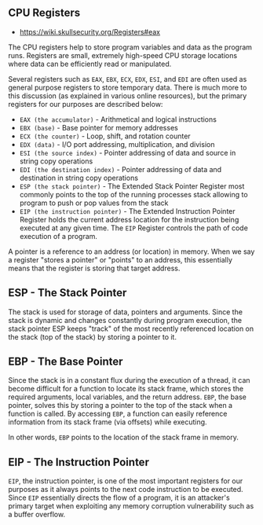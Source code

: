 ## CPU Registers

- https://wiki.skullsecurity.org/Registers#eax

The CPU registers help to store program variables and data as the program runs.
Registers are small, extremely high-speed CPU storage locations where data can be efficiently read or manipulated.

Several registers such as `EAX`, `EBX`, `ECX`, `EDX`, `ESI`, and `EDI` are often used as general purpose registers to store temporary data. There is much more to this discussion (as explained in various online resources), but the primary registers for our purposes are described below:

- `EAX (the accumulator)` - Arithmetical and logical instructions
- `EBX (base)` - Base pointer for memory addresses
- `ECX (the counter)` - Loop, shift, and rotation counter
- `EDX (data)` - I/O port addressing, multiplication, and division
- `ESI (the source index)` - Pointer addressing of data and source in string copy operations
- `EDI (the destination index)` - Pointer addressing of data and destination in string copy operations
- `ESP (the stack pointer)` - The Extended Stack Pointer Register most commonly points to the top of the running processes stack allowing to program to push or pop values from the stack
- `EIP (the instruction pointer)` - The Extended Instruction Pointer Register holds the current address location for the instruction being executed at any given time. The `EIP` Register controls the path of code execution of a program.

A pointer is a reference to an address (or location) in memory. When we say a register "stores a pointer" or "points" to an address, this essentially means that the register is storing that target address.

## ESP - The Stack Pointer

The stack is used for storage of data, pointers and arguments. 
Since the stack is dynamic and changes constantly during program execution, the stack pointer ESP keeps "track" of the most recently referenced location on the stack (top of the stack) by storing a pointer to it.

## EBP - The Base Pointer

Since the stack is in a constant flux during the execution of a thread, it can become difficult for a function to locate its stack frame, which stores the required arguments, local variables, and the return address.
`EBP`, the base pointer, solves this by storing a pointer to the top of the stack when a function is called.
By accessing `EBP`, a function can easily reference information from its stack frame (via offsets) while executing.

In other words, `EBP` points to the location of the stack frame in memory.

## EIP - The Instruction Pointer

`EIP`, the instruction pointer, is one of the most important registers for our purposes as it always points to the next code instruction to be executed.
Since `EIP` essentially directs the flow of a program, it is an attacker's primary target when exploiting any memory corruption vulnerability such as a buffer overflow.



